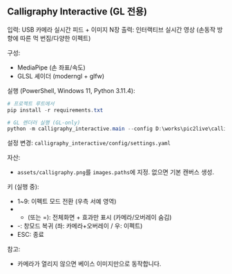 ## Calligraphy Interactive (GL 전용)

입력: USB 카메라 실시간 피드 + 이미지 N장
출력: 인터랙티브 실시간 영상 (손동작 방향에 따른 먹 번짐/다양한 이펙트)

구성:
- MediaPipe (손 좌표/속도)
- GLSL 셰이더 (moderngl + glfw)

실행 (PowerShell, Windows 11, Python 3.11.4):

```powershell
# 프로젝트 루트에서
pip install -r requirements.txt

# GL 렌더러 실행 (GL-only)
python -m calligraphy_interactive.main --config D:\works\pic2live\calligraphy_interactive\config\settings.yaml
```

설정 변경: `calligraphy_interactive/config/settings.yaml`

자산:
- `assets/calligraphy.png`를 `images.paths`에 지정. 없으면 기본 캔버스 생성.

키 (실행 중):
- 1~9: 이펙트 모드 전환 (우측 서예 영역)
- + (또는 =): 전체화면 + 효과만 표시 (카메라/오버레이 숨김)
- -: 창모드 복귀 (좌: 카메라+오버레이 / 우: 이펙트)
- ESC: 종료

참고:
- 카메라가 열리지 않으면 베이스 이미지만으로 동작합니다.



